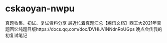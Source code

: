 # cskaoyan-nwpu
真题收集、初试、复试资料分享
最近忙着真题汇总【腾讯文档】西工大2021年真题回忆纯题目版https://docs.qq.com/doc/DVHlJVlNNdnRoUGps
晚点会传我的初复试笔记
